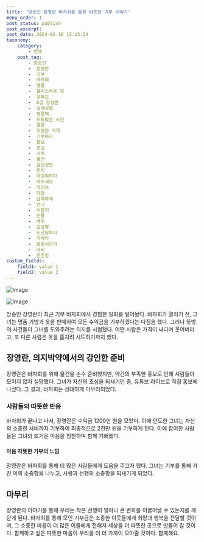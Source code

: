 ```yaml
---
title: '방송인 장영란 바자회를 통한 따뜻한 기부 이야기'
menu_order: 1
post_status: publish
post_excerpt: 
post_date: 2024-02-16 15:15:24
taxonomy:
    category:
        - 연예
    post_tag:
        - 방송인
        -  장영란
        -  기부
        -  바자회
        -  명품
        -  불미스러운 일
        -  유튜브
        -  A급 장영란
        -  실제상황
        -  명품백
        -  도둑맞은 사건
        -  결말
        -  저렴한 가격
        -  기부하다
        -  홍보
        -  초심
        -  사치
        -  물건
        -  살신성인
        -  준비
        -  아쉬워하다
        -  와주세요
        -  라이브
        -  라방
        -  급격하게
        -  언니
        -  비행기
        -  눈물
        -  배우
        -  김성령
        -  도난당하다
        -  카메라
        -  발렌시아가
        -  사비
        -  훈훈함
custom_fields:
    field1: value 1
    field2: value 2
---
```


![Image](https://ssl.pstatic.net/mimgnews/image/311/2024/02/10/0001690430_001_20240210181701302.jpg?type=w540)

![Image](https://mimgnews.pstatic.net/image/311/2024/02/10/0001690430_002_20240210181701373.jpg?type=w540)

방송인 장영란이 최근 기부 바자회에서 경험한 일화를 털어놨다. 바자회가 열리기 전, 그녀는 명품 가방과 옷을 판매하여 모든 수익금을 기부하겠다는 다짐을 했다. 그러나 뜻밖의 사건들이 그녀를 도와주려는 의지를 시험했다. 어떤 사람은 가격이 싸다며 웃어버리고, 또 다른 사람은 옷을 훔치려 시도하기까지 했다. 
## 장영란, 의지박약에서의 강인한 준비
장영란은 바자회를 위해 물건을 손수 준비했지만, 약간의 부족한 홍보로 인해 사람들이 모이지 않자 실망했다. 그녀가 자신의 초심을 되새기던 중, 유튜브 라이브로 직접 홍보에 나섰다. 그 결과, 바자회는 성대하게 마무리되었다. 
### 사람들의 따뜻한 반응
바자회가 끝나고 나서, 장영란은 수익금 1200만 원을 모았다. 이에 안도한 그녀는 자신의 소중한 사비까지 기부하여 최종적으로 2천만 원을 기부하게 된다. 이에 참여한 사람들은 그녀의 뜨거운 마음을 칭찬하며 함께 기뻐했다. 
#### 마음 따뜻한 기부의 느낌
장영란은 바자회를 통해 더 많은 사람들에게 도움을 주고자 했다. 그녀는 기부를 통해 가진 이의 소중함을 나누고, 사랑과 선행의 소중함을 되새기게 되었다. 
## 마무리
장영란의 이야기를 통해 우리는 작은 선행이 얼마나 큰 변화를 이끌어낼 수 있는지를 깨닫게 된다. 바자회를 통해 모인 기부금은 소중한 이웃들에게 희망과 행복을 전달할 것이며, 그 소중한 마음이 더 많은 이들에게 전해져 세상을 더 따뜻한 곳으로 만들어 갈 것이다. 함께하고 싶은 따뜻한 마음이 우리를 더 더 가까이 모아줄 것이다. 함께해요.
